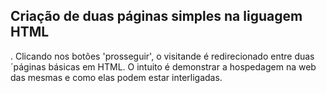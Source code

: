 <h2>Criação de duas páginas simples na liguagem HTML</h2>
. Clicando nos botões 'prosseguir', o visitande é redirecionado entre duas ´páginas básicas em HTML. O intuito é demonstrar a hospedagem na web das mesmas e como elas podem estar interligadas.
